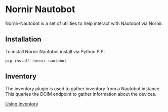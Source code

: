# Nornir Nautobot

Nornir-Nautobot is a set of utilities to help interact with Nautobot via Nornir.

## Installation

To install Nornir Nautobot install via Python PIP:

```shell
pip install nornir-nautobot
```

## Inventory

The inventory plugin is used to gather inventory from a Nautobot instance. This queries the DCIM endpoint to gather information about the devices.  

[Using Inventory](inventory/inventory.md)
